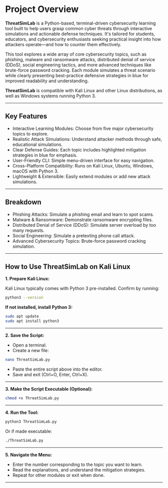 #  Project Overview

**ThreatSimLab** is a Python-based, terminal-driven cybersecurity learning tool built to help users grasp common cyber threats through interactive simulations and actionable defense techniques. It's tailored for students, educators, and cybersecurity enthusiasts seeking practical insight into how attackers operate—and how to counter them effectively.

This tool explores a wide array of core cybersecurity topics, such as phishing, malware and ransomware attacks, distributed denial of service (DDoS), social engineering tactics, and more advanced techniques like brute-force password cracking. Each module simulates a threat scenario while clearly presenting best-practice defensive strategies in blue for improved readability and understanding.

**ThreatSimLab** is compatible with Kali Linux and other Linux distributions, as well as Windows systems running Python 3.

---

## Key Features

- Interactive Learning Modules: Choose from five major cybersecurity topics to explore.
- Realistic Attack Simulations: Understand attacker methods through safe, educational simulations.
- Clear Defense Guides: Each topic includes highlighted mitigation strategies in blue for emphasis.
- User-Friendly CLI: Simple menu-driven interface for easy navigation.
- Cross-Platform Compatibility: Runs on Kali Linux, Ubuntu, Windows, macOS with Python 3.
- Lightweight & Extensible: Easily extend modules or add new attack simulations.

---

## Breakdown
- Phishing Attacks: Simulate a phishing email and learn to spot scams.
- Malware & Ransomware: Demonstrate ransomware encrypting files.
- Distributed Denial of Service (DDoS): Simulate server overload by too many requests.
- Social Engineering: Simulate a pretexting phone call attack.
- Advanced Cybersecurity Topics: Brute-force password cracking simulation.

---

## How to Use ThreatSimLab on Kali Linux

**1. Prepare Kali Linux:**

Kali Linux typically comes with Python 3 pre-installed. Confirm by running:
```bash
python3 --version
```

**If not installed, install Python 3:**

```bash
sudo apt update
sudo apt install python3
```
---

**2. Save the Script:**

- Open a terminal.
- Create a new file:

```bash
nano ThreatSimLab.py
```

- Paste the entire script above into the editor.
- Save and exit (Ctrl+O, Enter, Ctrl+X).

---

**3. Make the Script Executable (Optional):**

```bash
chmod +x ThreatSimLab.py
```
---

**4. Run the Tool:**

```bash
python3 ThreatSimLab.py
```
Or if made executable:

```bash
./ThreatSimLab.py
```

---

**5. Navigate the Menu:**

- Enter the number corresponding to the topic you want to learn.
- Read the explanations, and understand the mitigation strategies.
- Repeat for other modules or exit when done.

---




